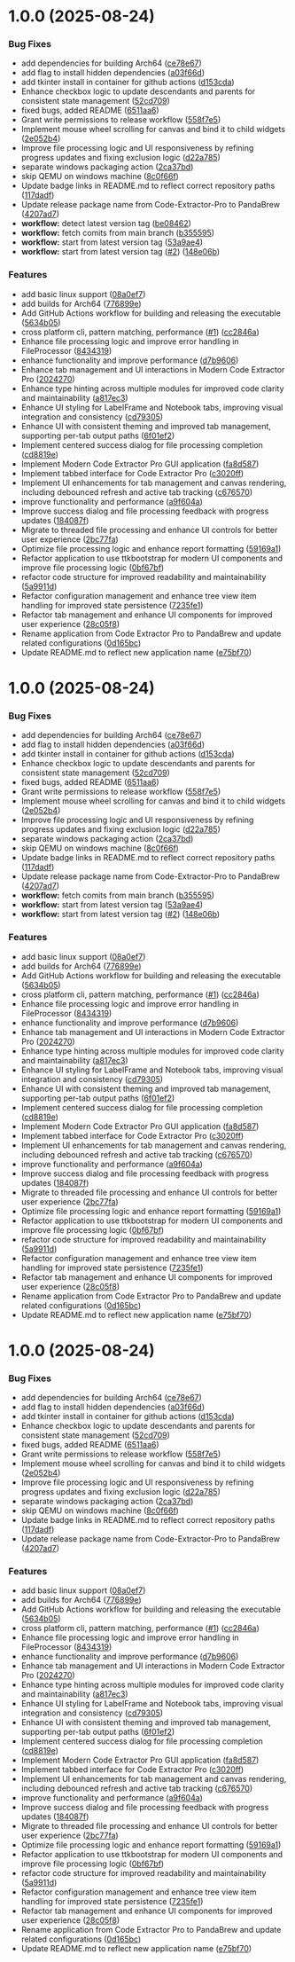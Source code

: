 # 1.0.0 (2025-08-24)


### Bug Fixes

* add dependencies for building Arch64 ([ce78e67](https://github.com/KazeFreeze/PandaBrew/commit/ce78e6734415e85d65b004588ebd00081724e0cc))
* add flag to install hidden dependencies ([a03f66d](https://github.com/KazeFreeze/PandaBrew/commit/a03f66d9719b31ab3529f237429110d4d0047af0))
* add tkinter install in container for github actions ([d153cda](https://github.com/KazeFreeze/PandaBrew/commit/d153cdaed0e27e95ebb8511cda9ce1cd62d27612))
* Enhance checkbox logic to update descendants and parents for consistent state management ([52cd709](https://github.com/KazeFreeze/PandaBrew/commit/52cd7091bddcdb98e4f14c93155630e8a34f42a6))
* fixed bugs, added README ([6511aa6](https://github.com/KazeFreeze/PandaBrew/commit/6511aa6eb76258be8c0de56e74fd22a01fc958a0))
* Grant write permissions to release workflow ([558f7e5](https://github.com/KazeFreeze/PandaBrew/commit/558f7e5d3c89423251905ea932bf922fd586767d))
* Implement mouse wheel scrolling for canvas and bind it to child widgets ([2e052b4](https://github.com/KazeFreeze/PandaBrew/commit/2e052b48dee0a36525fa87fa2d4bdc395f782710))
* Improve file processing logic and UI responsiveness by refining progress updates and fixing exclusion logic ([d22a785](https://github.com/KazeFreeze/PandaBrew/commit/d22a785a7d23ec54845275f7f62a3b1d7320b897))
* separate windows packaging action ([2ca37bd](https://github.com/KazeFreeze/PandaBrew/commit/2ca37bda8fdca9e20fc8711e5f52706291563663))
* skip QEMU on windows machine ([8c0f66f](https://github.com/KazeFreeze/PandaBrew/commit/8c0f66f22bb890a1fcffba0f1f556453abdf5f77))
* Update badge links in README.md to reflect correct repository paths ([117dadf](https://github.com/KazeFreeze/PandaBrew/commit/117dadfa9fef61b3e3a7d04d25d0e5ce4a5343dc))
* Update release package name from Code-Extractor-Pro to PandaBrew ([4207ad7](https://github.com/KazeFreeze/PandaBrew/commit/4207ad74086b142cde3b7734dc9149741b0bbd2b))
* **workflow:** detect latest version tag ([be08462](https://github.com/KazeFreeze/PandaBrew/commit/be08462b2309c59b0b9a6a13a2814bb6a8164372))
* **workflow:** fetch comits from main branch ([b355595](https://github.com/KazeFreeze/PandaBrew/commit/b35559535f0d0b5082d6fda6e582a1c519b05e4b))
* **workflow:** start from latest version tag ([53a9ae4](https://github.com/KazeFreeze/PandaBrew/commit/53a9ae4a6d548ebde6cdfbf80fc5ee4ed7e7e583))
* **workflow:** start from latest version tag ([#2](https://github.com/KazeFreeze/PandaBrew/issues/2)) ([148e06b](https://github.com/KazeFreeze/PandaBrew/commit/148e06b7b0de0d501d54911a639f6bda20492502))


### Features

* add basic linux support ([08a0ef7](https://github.com/KazeFreeze/PandaBrew/commit/08a0ef75d30b19ecb671be3f90fbda5c8fec6f46))
* add builds for Arch64 ([776899e](https://github.com/KazeFreeze/PandaBrew/commit/776899ebd606b8b2845ec071fa2b411dda601717))
* Add GitHub Actions workflow for building and releasing the executable ([5634b05](https://github.com/KazeFreeze/PandaBrew/commit/5634b052407008cd79d8ce009f3cd528194508e2))
* cross platform cli, pattern matching, performance ([#1](https://github.com/KazeFreeze/PandaBrew/issues/1)) ([cc2846a](https://github.com/KazeFreeze/PandaBrew/commit/cc2846a9e8569a927de028df2aa06b8c74a188f4))
* Enhance file processing logic and improve error handling in FileProcessor ([8434319](https://github.com/KazeFreeze/PandaBrew/commit/843431911f811a9b4f5ee5b033d4f10efa0d5bdc))
* enhance functionality and improve performance ([d7b9606](https://github.com/KazeFreeze/PandaBrew/commit/d7b9606f3ed34813b5b98055965c738287b0be74))
* Enhance tab management and UI interactions in Modern Code Extractor Pro ([2024270](https://github.com/KazeFreeze/PandaBrew/commit/20242705c5792982208b1df321bcd1537b4e8311))
* Enhance type hinting across multiple modules for improved code clarity and maintainability ([a817ec3](https://github.com/KazeFreeze/PandaBrew/commit/a817ec34ec73d9897fc2dbbcaa42e53159d5c7f7))
* Enhance UI styling for LabelFrame and Notebook tabs, improving visual integration and consistency ([cd79305](https://github.com/KazeFreeze/PandaBrew/commit/cd79305357027a252c6d63b50df272aca5bc0303))
* Enhance UI with consistent theming and improved tab management, supporting per-tab output paths ([6f01ef2](https://github.com/KazeFreeze/PandaBrew/commit/6f01ef2651a1be0c9c1b0312e99e26caa3ffccbf))
* Implement centered success dialog for file processing completion ([cd8819e](https://github.com/KazeFreeze/PandaBrew/commit/cd8819e1807c98f5f6766b93e511c482d1b1710f))
* Implement Modern Code Extractor Pro GUI application ([fa8d587](https://github.com/KazeFreeze/PandaBrew/commit/fa8d5876b9117f51f6e5bcd723f01207c14ab05b))
* Implement tabbed interface for Code Extractor Pro ([c3020ff](https://github.com/KazeFreeze/PandaBrew/commit/c3020ffd715d1d244f160b2d1f106e15da4faf5a))
* Implement UI enhancements for tab management and canvas rendering, including debounced refresh and active tab tracking ([c676570](https://github.com/KazeFreeze/PandaBrew/commit/c67657086794f5053a5c61848d2c0690c29a4aa8))
* improve functionality and performance ([a9f604a](https://github.com/KazeFreeze/PandaBrew/commit/a9f604a9d7b30459aed53faf7d66b5667cbfa666))
* Improve success dialog and file processing feedback with progress updates ([184087f](https://github.com/KazeFreeze/PandaBrew/commit/184087fc4fa552dbc19bfd51bfcf1547b270fe81))
* Migrate to threaded file processing and enhance UI controls for better user experience ([2bc77fa](https://github.com/KazeFreeze/PandaBrew/commit/2bc77fa1c7482d00129a40956041eb343c39bb99))
* Optimize file processing logic and enhance report formatting ([59169a1](https://github.com/KazeFreeze/PandaBrew/commit/59169a1ace2583d43b9c47f23abce37e68614abb))
* Refactor application to use ttkbootstrap for modern UI components and improve file processing logic ([0bf67bf](https://github.com/KazeFreeze/PandaBrew/commit/0bf67bf583018ece06e707f6631628e1cacb5228))
* refactor code structure for improved readability and maintainability ([5a9911d](https://github.com/KazeFreeze/PandaBrew/commit/5a9911d7f51cdbb3041ec1a3fc32bdc90624841a))
* Refactor configuration management and enhance tree view item handling for improved state persistence ([7235fe1](https://github.com/KazeFreeze/PandaBrew/commit/7235fe1d86b5065ec5b21ce1c96bacffcacbf6ef))
* Refactor tab management and enhance UI components for improved user experience ([28c05f8](https://github.com/KazeFreeze/PandaBrew/commit/28c05f832f3cf7edafab40f105dd96158c52d0d8))
* Rename application from Code Extractor Pro to PandaBrew and update related configurations ([0d165bc](https://github.com/KazeFreeze/PandaBrew/commit/0d165bc922bb67ca93b97536f94ffb6acc41f9a3))
* Update README.md to reflect new application name ([e75bf70](https://github.com/KazeFreeze/PandaBrew/commit/e75bf70d0ea9d2287da027843fd51d0995f22112))

# 1.0.0 (2025-08-24)


### Bug Fixes

* add dependencies for building Arch64 ([ce78e67](https://github.com/KazeFreeze/PandaBrew/commit/ce78e6734415e85d65b004588ebd00081724e0cc))
* add flag to install hidden dependencies ([a03f66d](https://github.com/KazeFreeze/PandaBrew/commit/a03f66d9719b31ab3529f237429110d4d0047af0))
* add tkinter install in container for github actions ([d153cda](https://github.com/KazeFreeze/PandaBrew/commit/d153cdaed0e27e95ebb8511cda9ce1cd62d27612))
* Enhance checkbox logic to update descendants and parents for consistent state management ([52cd709](https://github.com/KazeFreeze/PandaBrew/commit/52cd7091bddcdb98e4f14c93155630e8a34f42a6))
* fixed bugs, added README ([6511aa6](https://github.com/KazeFreeze/PandaBrew/commit/6511aa6eb76258be8c0de56e74fd22a01fc958a0))
* Grant write permissions to release workflow ([558f7e5](https://github.com/KazeFreeze/PandaBrew/commit/558f7e5d3c89423251905ea932bf922fd586767d))
* Implement mouse wheel scrolling for canvas and bind it to child widgets ([2e052b4](https://github.com/KazeFreeze/PandaBrew/commit/2e052b48dee0a36525fa87fa2d4bdc395f782710))
* Improve file processing logic and UI responsiveness by refining progress updates and fixing exclusion logic ([d22a785](https://github.com/KazeFreeze/PandaBrew/commit/d22a785a7d23ec54845275f7f62a3b1d7320b897))
* separate windows packaging action ([2ca37bd](https://github.com/KazeFreeze/PandaBrew/commit/2ca37bda8fdca9e20fc8711e5f52706291563663))
* skip QEMU on windows machine ([8c0f66f](https://github.com/KazeFreeze/PandaBrew/commit/8c0f66f22bb890a1fcffba0f1f556453abdf5f77))
* Update badge links in README.md to reflect correct repository paths ([117dadf](https://github.com/KazeFreeze/PandaBrew/commit/117dadfa9fef61b3e3a7d04d25d0e5ce4a5343dc))
* Update release package name from Code-Extractor-Pro to PandaBrew ([4207ad7](https://github.com/KazeFreeze/PandaBrew/commit/4207ad74086b142cde3b7734dc9149741b0bbd2b))
* **workflow:** fetch comits from main branch ([b355595](https://github.com/KazeFreeze/PandaBrew/commit/b35559535f0d0b5082d6fda6e582a1c519b05e4b))
* **workflow:** start from latest version tag ([53a9ae4](https://github.com/KazeFreeze/PandaBrew/commit/53a9ae4a6d548ebde6cdfbf80fc5ee4ed7e7e583))
* **workflow:** start from latest version tag ([#2](https://github.com/KazeFreeze/PandaBrew/issues/2)) ([148e06b](https://github.com/KazeFreeze/PandaBrew/commit/148e06b7b0de0d501d54911a639f6bda20492502))


### Features

* add basic linux support ([08a0ef7](https://github.com/KazeFreeze/PandaBrew/commit/08a0ef75d30b19ecb671be3f90fbda5c8fec6f46))
* add builds for Arch64 ([776899e](https://github.com/KazeFreeze/PandaBrew/commit/776899ebd606b8b2845ec071fa2b411dda601717))
* Add GitHub Actions workflow for building and releasing the executable ([5634b05](https://github.com/KazeFreeze/PandaBrew/commit/5634b052407008cd79d8ce009f3cd528194508e2))
* cross platform cli, pattern matching, performance ([#1](https://github.com/KazeFreeze/PandaBrew/issues/1)) ([cc2846a](https://github.com/KazeFreeze/PandaBrew/commit/cc2846a9e8569a927de028df2aa06b8c74a188f4))
* Enhance file processing logic and improve error handling in FileProcessor ([8434319](https://github.com/KazeFreeze/PandaBrew/commit/843431911f811a9b4f5ee5b033d4f10efa0d5bdc))
* enhance functionality and improve performance ([d7b9606](https://github.com/KazeFreeze/PandaBrew/commit/d7b9606f3ed34813b5b98055965c738287b0be74))
* Enhance tab management and UI interactions in Modern Code Extractor Pro ([2024270](https://github.com/KazeFreeze/PandaBrew/commit/20242705c5792982208b1df321bcd1537b4e8311))
* Enhance type hinting across multiple modules for improved code clarity and maintainability ([a817ec3](https://github.com/KazeFreeze/PandaBrew/commit/a817ec34ec73d9897fc2dbbcaa42e53159d5c7f7))
* Enhance UI styling for LabelFrame and Notebook tabs, improving visual integration and consistency ([cd79305](https://github.com/KazeFreeze/PandaBrew/commit/cd79305357027a252c6d63b50df272aca5bc0303))
* Enhance UI with consistent theming and improved tab management, supporting per-tab output paths ([6f01ef2](https://github.com/KazeFreeze/PandaBrew/commit/6f01ef2651a1be0c9c1b0312e99e26caa3ffccbf))
* Implement centered success dialog for file processing completion ([cd8819e](https://github.com/KazeFreeze/PandaBrew/commit/cd8819e1807c98f5f6766b93e511c482d1b1710f))
* Implement Modern Code Extractor Pro GUI application ([fa8d587](https://github.com/KazeFreeze/PandaBrew/commit/fa8d5876b9117f51f6e5bcd723f01207c14ab05b))
* Implement tabbed interface for Code Extractor Pro ([c3020ff](https://github.com/KazeFreeze/PandaBrew/commit/c3020ffd715d1d244f160b2d1f106e15da4faf5a))
* Implement UI enhancements for tab management and canvas rendering, including debounced refresh and active tab tracking ([c676570](https://github.com/KazeFreeze/PandaBrew/commit/c67657086794f5053a5c61848d2c0690c29a4aa8))
* improve functionality and performance ([a9f604a](https://github.com/KazeFreeze/PandaBrew/commit/a9f604a9d7b30459aed53faf7d66b5667cbfa666))
* Improve success dialog and file processing feedback with progress updates ([184087f](https://github.com/KazeFreeze/PandaBrew/commit/184087fc4fa552dbc19bfd51bfcf1547b270fe81))
* Migrate to threaded file processing and enhance UI controls for better user experience ([2bc77fa](https://github.com/KazeFreeze/PandaBrew/commit/2bc77fa1c7482d00129a40956041eb343c39bb99))
* Optimize file processing logic and enhance report formatting ([59169a1](https://github.com/KazeFreeze/PandaBrew/commit/59169a1ace2583d43b9c47f23abce37e68614abb))
* Refactor application to use ttkbootstrap for modern UI components and improve file processing logic ([0bf67bf](https://github.com/KazeFreeze/PandaBrew/commit/0bf67bf583018ece06e707f6631628e1cacb5228))
* refactor code structure for improved readability and maintainability ([5a9911d](https://github.com/KazeFreeze/PandaBrew/commit/5a9911d7f51cdbb3041ec1a3fc32bdc90624841a))
* Refactor configuration management and enhance tree view item handling for improved state persistence ([7235fe1](https://github.com/KazeFreeze/PandaBrew/commit/7235fe1d86b5065ec5b21ce1c96bacffcacbf6ef))
* Refactor tab management and enhance UI components for improved user experience ([28c05f8](https://github.com/KazeFreeze/PandaBrew/commit/28c05f832f3cf7edafab40f105dd96158c52d0d8))
* Rename application from Code Extractor Pro to PandaBrew and update related configurations ([0d165bc](https://github.com/KazeFreeze/PandaBrew/commit/0d165bc922bb67ca93b97536f94ffb6acc41f9a3))
* Update README.md to reflect new application name ([e75bf70](https://github.com/KazeFreeze/PandaBrew/commit/e75bf70d0ea9d2287da027843fd51d0995f22112))

# 1.0.0 (2025-08-24)


### Bug Fixes

* add dependencies for building Arch64 ([ce78e67](https://github.com/KazeFreeze/PandaBrew/commit/ce78e6734415e85d65b004588ebd00081724e0cc))
* add flag to install hidden dependencies ([a03f66d](https://github.com/KazeFreeze/PandaBrew/commit/a03f66d9719b31ab3529f237429110d4d0047af0))
* add tkinter install in container for github actions ([d153cda](https://github.com/KazeFreeze/PandaBrew/commit/d153cdaed0e27e95ebb8511cda9ce1cd62d27612))
* Enhance checkbox logic to update descendants and parents for consistent state management ([52cd709](https://github.com/KazeFreeze/PandaBrew/commit/52cd7091bddcdb98e4f14c93155630e8a34f42a6))
* fixed bugs, added README ([6511aa6](https://github.com/KazeFreeze/PandaBrew/commit/6511aa6eb76258be8c0de56e74fd22a01fc958a0))
* Grant write permissions to release workflow ([558f7e5](https://github.com/KazeFreeze/PandaBrew/commit/558f7e5d3c89423251905ea932bf922fd586767d))
* Implement mouse wheel scrolling for canvas and bind it to child widgets ([2e052b4](https://github.com/KazeFreeze/PandaBrew/commit/2e052b48dee0a36525fa87fa2d4bdc395f782710))
* Improve file processing logic and UI responsiveness by refining progress updates and fixing exclusion logic ([d22a785](https://github.com/KazeFreeze/PandaBrew/commit/d22a785a7d23ec54845275f7f62a3b1d7320b897))
* separate windows packaging action ([2ca37bd](https://github.com/KazeFreeze/PandaBrew/commit/2ca37bda8fdca9e20fc8711e5f52706291563663))
* skip QEMU on windows machine ([8c0f66f](https://github.com/KazeFreeze/PandaBrew/commit/8c0f66f22bb890a1fcffba0f1f556453abdf5f77))
* Update badge links in README.md to reflect correct repository paths ([117dadf](https://github.com/KazeFreeze/PandaBrew/commit/117dadfa9fef61b3e3a7d04d25d0e5ce4a5343dc))
* Update release package name from Code-Extractor-Pro to PandaBrew ([4207ad7](https://github.com/KazeFreeze/PandaBrew/commit/4207ad74086b142cde3b7734dc9149741b0bbd2b))


### Features

* add basic linux support ([08a0ef7](https://github.com/KazeFreeze/PandaBrew/commit/08a0ef75d30b19ecb671be3f90fbda5c8fec6f46))
* add builds for Arch64 ([776899e](https://github.com/KazeFreeze/PandaBrew/commit/776899ebd606b8b2845ec071fa2b411dda601717))
* Add GitHub Actions workflow for building and releasing the executable ([5634b05](https://github.com/KazeFreeze/PandaBrew/commit/5634b052407008cd79d8ce009f3cd528194508e2))
* cross platform cli, pattern matching, performance ([#1](https://github.com/KazeFreeze/PandaBrew/issues/1)) ([cc2846a](https://github.com/KazeFreeze/PandaBrew/commit/cc2846a9e8569a927de028df2aa06b8c74a188f4))
* Enhance file processing logic and improve error handling in FileProcessor ([8434319](https://github.com/KazeFreeze/PandaBrew/commit/843431911f811a9b4f5ee5b033d4f10efa0d5bdc))
* enhance functionality and improve performance ([d7b9606](https://github.com/KazeFreeze/PandaBrew/commit/d7b9606f3ed34813b5b98055965c738287b0be74))
* Enhance tab management and UI interactions in Modern Code Extractor Pro ([2024270](https://github.com/KazeFreeze/PandaBrew/commit/20242705c5792982208b1df321bcd1537b4e8311))
* Enhance type hinting across multiple modules for improved code clarity and maintainability ([a817ec3](https://github.com/KazeFreeze/PandaBrew/commit/a817ec34ec73d9897fc2dbbcaa42e53159d5c7f7))
* Enhance UI styling for LabelFrame and Notebook tabs, improving visual integration and consistency ([cd79305](https://github.com/KazeFreeze/PandaBrew/commit/cd79305357027a252c6d63b50df272aca5bc0303))
* Enhance UI with consistent theming and improved tab management, supporting per-tab output paths ([6f01ef2](https://github.com/KazeFreeze/PandaBrew/commit/6f01ef2651a1be0c9c1b0312e99e26caa3ffccbf))
* Implement centered success dialog for file processing completion ([cd8819e](https://github.com/KazeFreeze/PandaBrew/commit/cd8819e1807c98f5f6766b93e511c482d1b1710f))
* Implement Modern Code Extractor Pro GUI application ([fa8d587](https://github.com/KazeFreeze/PandaBrew/commit/fa8d5876b9117f51f6e5bcd723f01207c14ab05b))
* Implement tabbed interface for Code Extractor Pro ([c3020ff](https://github.com/KazeFreeze/PandaBrew/commit/c3020ffd715d1d244f160b2d1f106e15da4faf5a))
* Implement UI enhancements for tab management and canvas rendering, including debounced refresh and active tab tracking ([c676570](https://github.com/KazeFreeze/PandaBrew/commit/c67657086794f5053a5c61848d2c0690c29a4aa8))
* improve functionality and performance ([a9f604a](https://github.com/KazeFreeze/PandaBrew/commit/a9f604a9d7b30459aed53faf7d66b5667cbfa666))
* Improve success dialog and file processing feedback with progress updates ([184087f](https://github.com/KazeFreeze/PandaBrew/commit/184087fc4fa552dbc19bfd51bfcf1547b270fe81))
* Migrate to threaded file processing and enhance UI controls for better user experience ([2bc77fa](https://github.com/KazeFreeze/PandaBrew/commit/2bc77fa1c7482d00129a40956041eb343c39bb99))
* Optimize file processing logic and enhance report formatting ([59169a1](https://github.com/KazeFreeze/PandaBrew/commit/59169a1ace2583d43b9c47f23abce37e68614abb))
* Refactor application to use ttkbootstrap for modern UI components and improve file processing logic ([0bf67bf](https://github.com/KazeFreeze/PandaBrew/commit/0bf67bf583018ece06e707f6631628e1cacb5228))
* refactor code structure for improved readability and maintainability ([5a9911d](https://github.com/KazeFreeze/PandaBrew/commit/5a9911d7f51cdbb3041ec1a3fc32bdc90624841a))
* Refactor configuration management and enhance tree view item handling for improved state persistence ([7235fe1](https://github.com/KazeFreeze/PandaBrew/commit/7235fe1d86b5065ec5b21ce1c96bacffcacbf6ef))
* Refactor tab management and enhance UI components for improved user experience ([28c05f8](https://github.com/KazeFreeze/PandaBrew/commit/28c05f832f3cf7edafab40f105dd96158c52d0d8))
* Rename application from Code Extractor Pro to PandaBrew and update related configurations ([0d165bc](https://github.com/KazeFreeze/PandaBrew/commit/0d165bc922bb67ca93b97536f94ffb6acc41f9a3))
* Update README.md to reflect new application name ([e75bf70](https://github.com/KazeFreeze/PandaBrew/commit/e75bf70d0ea9d2287da027843fd51d0995f22112))
